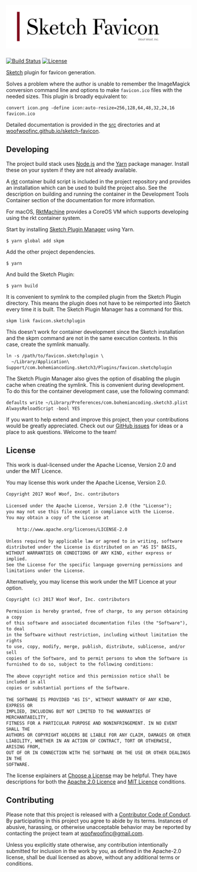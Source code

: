 # ![Sketch Favicon](https://raw.githubusercontent.com/woofwoofinc/sketch-favicon/master/src/assets/title.png)

[![Build Status](https://travis-ci.org/woofwoofinc/sketch-favicon.svg?branch=master)](https://travis-ci.org/woofwoofinc/sketch-favicon)
[![License](https://img.shields.io/badge/license-Apache--2.0%20OR%20MIT-blue.svg)](https://github.com/woofwoofinc/sketch-favicon#license)

[Sketch] plugin for favicon generation.

[Sketch]: https://www.sketchapp.com

Solves a problem where the author is unable to remember the ImageMagick
conversion command line and options to make `favicon.ico` files with the needed
sizes. This plugin is broadly equivalent to:

    convert icon.png -define icon:auto-resize=256,128,64,48,32,24,16 favicon.ico

Detailed documentation is provided in the [src] directories and at
[woofwoofinc.github.io/sketch-favicon].

[src]: src
[woofwoofinc.github.io/sketch-favicon]: https://woofwoofinc.github.io/sketch-favicon


Developing
----------
The project build stack uses [Node.js] and the [Yarn] package manager. Install
these on your system if they are not already available.

[Node.js]: https://nodejs.org
[Yarn]: https://yarnpkg.com

A [rkt] container build script is included in the project repository and
provides an installation which can be used to build the project also. See the
description on building and running the container in the Development Tools
Container section of the documentation for more information.

[rkt]: https://coreos.com/rkt

For macOS, [RktMachine] provides a CoreOS VM which supports developing using
the rkt container system.

[RktMachine]: https://github.com/woofwoofinc/rktmachine

Start by installing [Sketch Plugin Manager] using Yarn.

[Sketch Plugin Manager]: https://github.com/skpm/skpm

    $ yarn global add skpm

Add the other project dependencies.

    $ yarn

And build the Sketch Plugin:

    $ yarn build

It is convenient to symlink to the compiled plugin from the Sketch Plugin
directory. This means the plugin does not have to be reimported into Sketch
every time it is built. The Sketch Plugin Manager has a command for this.

    skpm link favicon.sketchplugin

This doesn't work for container development since the Sketch installation and
the skpm command are not in the same execution contexts. In this case, create
the symlink manually.

    ln -s /path/to/favicon.sketchplugin \
      ~/Library/Application\ Support/com.bohemiancoding.sketch3/Plugins/favicon.sketchplugin
      
The Sketch Plugin Manager also gives the option of disabling the plugin cache
when creating the symlink. This is convenient during development. To do this
for the container development case, use the following command:

    defaults write ~/Library/Preferences/com.bohemiancoding.sketch3.plist AlwaysReloadScript -bool YES

If you want to help extend and improve this project, then your contributions
would be greatly appreciated. Check out our [GitHub issues] for ideas or a
place to ask questions. Welcome to the team!

[GitHub issues]: https://github.com/woofwoofinc/sketch-favicon/issues

License
-------
This work is dual-licensed under the Apache License, Version 2.0 and under the
MIT Licence.

You may license this work under the Apache License, Version 2.0.

    Copyright 2017 Woof Woof, Inc. contributors

    Licensed under the Apache License, Version 2.0 (the "License");
    you may not use this file except in compliance with the License.
    You may obtain a copy of the License at

        http://www.apache.org/licenses/LICENSE-2.0

    Unless required by applicable law or agreed to in writing, software
    distributed under the License is distributed on an "AS IS" BASIS,
    WITHOUT WARRANTIES OR CONDITIONS OF ANY KIND, either express or implied.
    See the License for the specific language governing permissions and
    limitations under the License.

Alternatively, you may license this work under the MIT Licence at your option.

    Copyright (c) 2017 Woof Woof, Inc. contributors

    Permission is hereby granted, free of charge, to any person obtaining a copy
    of this software and associated documentation files (the "Software"), to deal
    in the Software without restriction, including without limitation the rights
    to use, copy, modify, merge, publish, distribute, sublicense, and/or sell
    copies of the Software, and to permit persons to whom the Software is
    furnished to do so, subject to the following conditions:

    The above copyright notice and this permission notice shall be included in all
    copies or substantial portions of the Software.

    THE SOFTWARE IS PROVIDED "AS IS", WITHOUT WARRANTY OF ANY KIND, EXPRESS OR
    IMPLIED, INCLUDING BUT NOT LIMITED TO THE WARRANTIES OF MERCHANTABILITY,
    FITNESS FOR A PARTICULAR PURPOSE AND NONINFRINGEMENT. IN NO EVENT SHALL THE
    AUTHORS OR COPYRIGHT HOLDERS BE LIABLE FOR ANY CLAIM, DAMAGES OR OTHER
    LIABILITY, WHETHER IN AN ACTION OF CONTRACT, TORT OR OTHERWISE, ARISING FROM,
    OUT OF OR IN CONNECTION WITH THE SOFTWARE OR THE USE OR OTHER DEALINGS IN THE
    SOFTWARE.

The license explainers at [Choose a License] may be helpful. They have
descriptions for both the [Apache 2.0 Licence] and [MIT Licence] conditions.

[Choose a License]: http://choosealicense.com
[Apache 2.0 Licence]: http://choosealicense.com/licenses/apache-2.0/
[MIT Licence]: http://choosealicense.com/licenses/mit/


Contributing
------------
Please note that this project is released with a [Contributor Code of Conduct].
By participating in this project you agree to abide by its terms. Instances of
abusive, harassing, or otherwise unacceptable behavior may be reported by
contacting the project team at woofwoofinc@gmail.com.

[Contributor Code of Conduct]: src/conduct.rst

Unless you explicitly state otherwise, any contribution intentionally submitted
for inclusion in the work by you, as defined in the Apache-2.0 license, shall be
dual licensed as above, without any additional terms or conditions.
